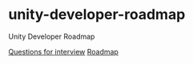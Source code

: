 # unity-developer-roadmap
Unity Developer Roadmap

[Questions for interview](questions-for-interview.md)
[Roadmap](roadmap.md)
